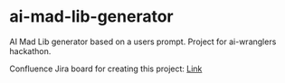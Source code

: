 # ai-mad-lib-generator
AI Mad Lib generator based on a users prompt. Project for ai-wranglers hackathon.

Confluence Jira board for creating this project: 
[Link](https://aihackathondtd.atlassian.net/jira/software/projects/HACK/boards/1)
